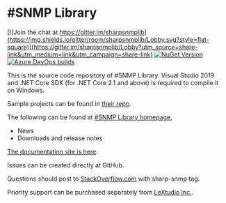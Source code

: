 \#SNMP Library
=============
[![Join the chat at https://gitter.im/sharpsnmplib](https://img.shields.io/gitter/room/sharpsnmplib/Lobby.svg?style=flat-square)](https://gitter.im/sharpsnmplib/Lobby?utm_source=share-link&utm_medium=link&utm_campaign=share-link)
[![NuGet Version](https://img.shields.io/nuget/v/Lextm.SharpSnmpLib.svg?style=flat-square)](https://www.nuget.org/packages/Lextm.SharpSnmpLib/)
[![Azure DevOps builds](https://img.shields.io/azure-devops/build/lextudio/08d27f27-71b2-4158-90ec-565c685b3c05/5.svg?style=flat-square)](https://dev.azure.com/lextudio/sharpsnmp/_build/)

This is the source code repository of #SNMP Library. Visual Studio 2019 and .NET Core SDK (for .NET Core 2.1 and above) is required to compile it on Windows.

Sample projects can be found in [their repo](https://github.com/lextudio/sharpsnmplib-samples).

The following can be found at [#SNMP Library homepage](https://sharpsnmp.com),

* News
* Downloads and release notes

[The documentation site is here](https://docs.sharpsnmp.com).

Issues can be created directly at GitHub.

Questions should post to [StackOverflow.com](https://stackoverflow.com) with sharp-snmp tag.

Priority support can be purchased separately from [LeXtudio Inc.](https://support.lextudio.com).
